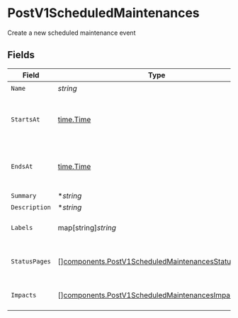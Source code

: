 # PostV1ScheduledMaintenances

Create a new scheduled maintenance event


## Fields

| Field                                                                                                                    | Type                                                                                                                     | Required                                                                                                                 | Description                                                                                                              |
| ------------------------------------------------------------------------------------------------------------------------ | ------------------------------------------------------------------------------------------------------------------------ | ------------------------------------------------------------------------------------------------------------------------ | ------------------------------------------------------------------------------------------------------------------------ |
| `Name`                                                                                                                   | *string*                                                                                                                 | :heavy_check_mark:                                                                                                       | N/A                                                                                                                      |
| `StartsAt`                                                                                                               | [time.Time](https://pkg.go.dev/time#Time)                                                                                | :heavy_check_mark:                                                                                                       | ISO8601 timestamp for the start time of the scheduled maintenance                                                        |
| `EndsAt`                                                                                                                 | [time.Time](https://pkg.go.dev/time#Time)                                                                                | :heavy_check_mark:                                                                                                       | ISO8601 timestamp for the end time of the scheduled maintenance                                                          |
| `Summary`                                                                                                                | **string*                                                                                                                | :heavy_minus_sign:                                                                                                       | N/A                                                                                                                      |
| `Description`                                                                                                            | **string*                                                                                                                | :heavy_minus_sign:                                                                                                       | N/A                                                                                                                      |
| `Labels`                                                                                                                 | map[string]*string*                                                                                                      | :heavy_minus_sign:                                                                                                       | A json object of label keys and values                                                                                   |
| `StatusPages`                                                                                                            | [][components.PostV1ScheduledMaintenancesStatusPages](../../models/components/postv1scheduledmaintenancesstatuspages.md) | :heavy_minus_sign:                                                                                                       | An array of status pages to display this maintenance on                                                                  |
| `Impacts`                                                                                                                | [][components.PostV1ScheduledMaintenancesImpacts](../../models/components/postv1scheduledmaintenancesimpacts.md)         | :heavy_minus_sign:                                                                                                       | An array of impact/condition combinations                                                                                |